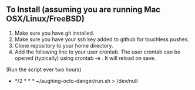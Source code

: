 To Install (assuming you are running Mac OSX/Linux/FreeBSD)
------------------------------------------------------------------
1. Make sure you have git installed.
2. Make sure you have your ssh key added to github for touchless pushes.
3. Clone repository to your home directory.
4. Add the following line to your user crontab. The user crontab can be opened (typically) using crontab -e .
It will reload on save.

(Run the script ever two hours)

* */2 * * *   ~/aughing-octo-danger/run.sh > /dev/null


